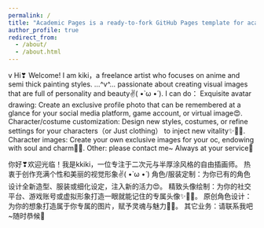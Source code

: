 ```yaml
---
permalink: /
title: "Academic Pages is a ready-to-fork GitHub Pages template for academic personal websites"
author_profile: true
redirect_from: 
  - /about/
  - /about.html
---
```

v
Hi❣ Welcome! I am kiki，a freelance artist who focuses on anime and semi thick painting styles. …^v^… passionate about creating visual images that are full of personality and beauty✌( •̀ ω •́ ).
I can do：
Exquisite avatar drawing: Create an exclusive profile photo that can be remembered at a glance for your social media platform, game account, or virtual image😍. 
Character/costume customization: Design new styles, costumes, or refine settings for your characters（or Just clothing） to inject new vitality✨🧝‍♀️.
Character images: Create your own exclusive images for your oc, endowing with soul and charm💝🎨.
Other: please contact me~ Always at your service🎇

你好❣欢迎光临！我是kkiki，一位专注于二次元与半厚涂风格的自由插画师。 热衷于创作充满个性和美丽的视觉形象✌( •̀ ω •́ )
角色/服装定制：为你已有的角色设计全新造型、服装或细化设定，注入新的活力😍。
精致头像绘制：为你的社交平台、游戏账号或虚拟形象打造一眼就能记住的专属头像✨🧝‍♀️。
原创角色设计：为你的想象打造属于你专属的图片，赋予灵魂与魅力💝🎨。
其它业务：请联系我吧~随时恭候🎇
